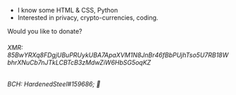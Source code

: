 - I know some HTML & CSS, Python
- Interested in privacy, crypto-currencies, coding.

Would you like to donate?
###### XMR: 85BwYRXq8FDgjUBuPRUykUBA7ApaXVM1N8JnBr46fBbPUjhTso5U7RB18WbhrXNuCb7nJTkLCBTcB3zMdwZiW6HbSG5oqKZ
###### BCH: HardenedSteel#159686; 🚀
